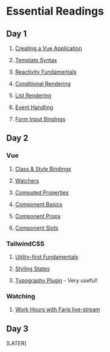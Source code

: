 # Essential Readings

## Day 1

1. [Creating a Vue Application](https://vuejs.org/guide/essentials/application.html)

2. [Template Syntax](https://vuejs.org/guide/essentials/template-syntax.html)

3. [Reactivity Fundamentals](https://vuejs.org/guide/essentials/reactivity-fundamentals.html)

4. [Conditional Rendering](https://vuejs.org/guide/essentials/conditional.html)

5. [List Rendering](https://vuejs.org/guide/essentials/list.html)

6. [Event Handling](https://vuejs.org/guide/essentials/event-handling.html)

7. [Form Input Bindings](https://vuejs.org/guide/essentials/forms.html)

## Day 2

### Vue

1. [Class & Style Bindings](https://vuejs.org/guide/essentials/class-and-style.html)

1. [Watchers](https://vuejs.org/guide/essentials/watchers.html)

1. [Computed Properties](https://vuejs.org/guide/essentials/computed.html)

1. [Component Basics](https://vuejs.org/guide/essentials/component-basics.html)

1. [Component Props](https://vuejs.org/guide/components/props.html)

1. [Component Slots](https://vuejs.org/guide/components/slots.html)

### TailwindCSS

1. [Utility-first Fundamentals](https://tailwindcss.com/docs/utility-first)

1. [Styling States](https://tailwindcss.com/docs/hover-focus-and-other-states)

1. [Typography Plugin](https://tailwindcss.com/docs/plugins#typography) - Very useful!

### Watching

1. [Work Hours with Faris live-stream](https://www.youtube.com/live/pu6SlwjYjYI?si=tbKehd1abvdYtiis)

## Day 3

[LATER]

